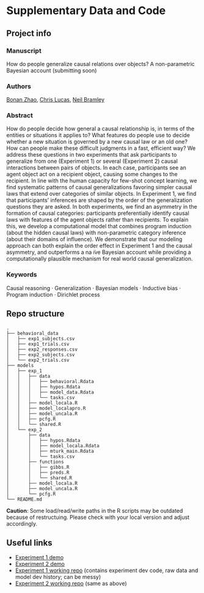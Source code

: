 # Supplementary Data and Code

## Project info

### Manuscript
How do people generalize causal relations over objects? A non-parametric Bayesian account (submitting soon)

### Authors
[Bonan Zhao](http://bramleylab.ppls.ed.ac.uk/member/bonan/),
[Chris Lucas](https://homepages.inf.ed.ac.uk/clucas2/),
[Neil Bramley](http://bramleylab.ppls.ed.ac.uk/member/neil/)

### Abstract
How do people decide how general a causal relationship is, in terms of the entities or situations it applies to? What features do people use to decide whether a new situation is governed by a new causal law or an old one? How can people make these difficult judgments in a fast, efficient way? We address these questions in two experiments that ask participants to generalize from one (Experiment 1) or several (Experiment 2) causal interactions between pairs of objects. In each case, participants see an agent object act on a recipient object, causing some changes to the recipient. In line with the human capacity for few-shot concept learning, we find systematic patterns of causal generalizations favoring simpler causal laws that extend over categories of similar objects. In Experiment 1, we find that participants’ inferences are shaped by the order of the generalization questions they are asked. In both experiments, we find an asymmetry in the formation of causal categories: participants preferentially identify causal laws with features of the agent objects rather than recipients. To explain this, we develop a computational model that combines program induction (about the hidden causal laws) with non-parametric category inference (about their domains of influence). We demonstrate that our modeling approach can both explain the order effect in Experiment 1 and the causal asymmetry, and outperforms a na ̈ıve Bayesian account while providing a computationally plausible mechanism for real world causal generalization.

### Keywords
Causal reasoning · Generalization · Bayesian models · Inductive bias · Program induction · Dirichlet process

## Repo structure
```
.
├── behavioral_data
│   ├── exp1_subjects.csv
│   ├── exp1_trials.csv
│   ├── exp2_responses.csv
│   ├── exp2_subjects.csv
│   └── exp2_trials.csv
├── models
│   ├── exp_1
│   │   ├── data
│   │   │   ├── behavioral.Rdata
│   │   │   ├── hypos.Rdata
│   │   │   ├── model_data.Rdata
│   │   │   └── tasks.csv
│   │   ├── model_locala.R
│   │   ├── model_localapro.R
│   │   ├── model_uncala.R
│   │   ├── pcfg.R
│   │   └── shared.R
│   └── exp_2
│       ├── data
│       │   ├── hypos.Rdata
│       │   ├── model_locala.Rdata
│       │   ├── mturk_main.Rdata
│       │   └── tasks.csv
│       ├── functions
│       │   ├── gibbs.R
│       │   ├── preds.R
│       │   └── shared.R
│       ├── model_locala.R
│       ├── model_uncala.R
│       └── pcfg.R
└── README.md
```
**Caution**: Some load/read/write paths in the R scripts may be outdated because of restructuing. Please check with your local version and adjust accordingly.

## Useful links
- [Experiment 1 demo](http://bramleylab.ppls.ed.ac.uk/experiments/bnz/magic_stones/index.html)
- [Experiment 2 demo](http://bramleylab.ppls.ed.ac.uk/experiments/bnz/myst/p/welcome.html)
- [Experiment 1 working repo](https://github.com/zhaobn/magic-stones) (contains experiment dev code, raw data and model dev history; can be messy)
- [Experiment 2 working repo](https://github.com/zhaobn/mysterious-stones) (same as above)
